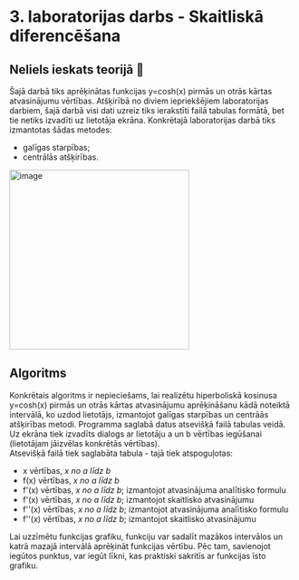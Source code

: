 # 3. laboratorijas darbs -  Skaitliskā diferencēšana
## Neliels ieskats teorijā :mag_right:
Šajā darbā tiks aprēķinātas funkcijas y=cosh(x) pirmās un otrās kārtas atvasinājumu vērtības. Atšķirībā no diviem iepriekšējiem laboratorijas darbiem, šajā darbā visi dati uzreiz tiks ierakstīti failā tabulas formātā, bet tie netiks izvadīti uz lietotāja ekrāna. Konkrētajā laboratorijas darbā tiks izmantotas šādas metodes:  
- galīgas starpības;  
- centrālās atšķirības.  
<img width="317" alt="image" src="https://user-images.githubusercontent.com/112925785/213540699-55b508a1-17d7-4808-9df5-789936324d1a.png">

## Algoritms
Konkrētais algoritms ir nepieciešams, lai realizētu hiperboliskā kosinusa y=cosh(x) pirmās un otrās kārtas atvasinājumu aprēķināšanu kādā noteiktā intervālā, ko uzdod lietotājs, izmantojot galīgas starpības un centrāās atšķirības metodi. Programma saglabā datus atsevišķā failā tabulas veidā.  
Uz ekrāna tiek izvadīts dialogs ar lietotāju a un b vērtības iegūšanai (lietotājam jāizvēlas konkrētās vērtības).  
Atsevišķā failā tiek saglabāta tabula - tajā tiek atspoguļotas:
- x vērtības, _x no a līdz b_  
- f(x) vērtības, _x no a līdz b_  
- f'(x) vērtības, _x no a līdz b_; izmantojot atvasinājuma analītisko formulu  
- f'(x) vērtības, _x no a līdz b_; izmantojot skaitlisko atvasinājumu  
- f''(x) vērtības, _x no a līdz b_; izmantojot atvasinājuma analītisko formulu
- f''(x) vērtības, _x no a līdz b_; izmantojot skaitlisko atvasinājumu  

Lai uzzīmētu funkcijas grafiku, funkciju var sadalīt mazākos intervālos un katrā mazajā intervālā aprēķināt funkcijas vērtību. Pēc tam, savienojot iegūtos punktus, var iegūt līkni, kas praktiski sakritīs ar funkcijas īsto grafiku.


